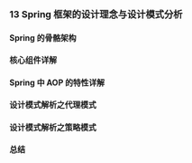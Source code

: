 ### 13 Spring 框架的设计理念与设计模式分析
>
#### Spring 的骨骼架构
>
#### 核心组件详解
>
#### Spring 中 AOP 的特性详解
>
#### 设计模式解析之代理模式
>
#### 设计模式解析之策略模式
>
#### 总结